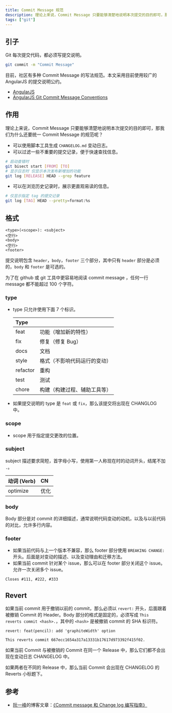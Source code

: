 ```yaml
---
title: Commit Message 规范
description: 理论上来说，Commit Message 只要能够清楚地说明本次提交的目的即可，那我们为什么还要统一 Commit Message 的规范呢？
tags: ["git"]
---
```


## 引子

Git 每次提交代码，都必须写提交说明。

```sh
git commit -m "Commit Message"
```

目前，社区有多种 Commit Message 的写法规范。本文采用目前使用较广的 AngularJS 的提交说明公约。

- [AngularJS](https://github.com/angular/angular.js)
- [AngularJS Git Commit Message Conventions](https://docs.google.com/document/d/1QrDFcIiPjSLDn3EL15IJygNPiHORgU1_OOAqWjiDU5Y)

## 作用

理论上来说，Commit Message 只要能够清楚地说明本次提交的目的即可，那我们为什么还要统一 Commit Message 的规范呢？

- 可以使用脚本工具生成 `CHANGELOG.md` 变动日志。
- 可以过滤一些不重要的提交记录，便于快速查找信息。

```sh
# 启动查错时
git bisect start [FROM] [TO]
# 显示日志时 仅显示本次发布新增加的功能
git log [RELEASE] HEAD --grep feature
```

- 可以在浏览历史记录时，展示更直观易读的信息。

```sh
# 仅显示指定 tag 的提交记录
git log [TAG] HEAD --pretty=format:%s
```

## 格式

```
<type>(<scope>): <subject>
<空行>
<body>
<空行>
<footer>
```

提交说明包含 `header`，`body`，`footer` 三个部分，其中只有 `header` 部分是必须的，`body` 和 `footer` 是可选的。

为了在 github 或 git 工具中更容易地阅读 commit message ，任何一行 message 都不能超过 100 个字符。

### type

- type 只允许使用下面 7 个标识。

  | Type     |                              |
  | :------- | :--------------------------- |
  | feat     | 功能（增加新的特性）         |
  | fix      | 修复（修复 Bug）             |
  | docs     | 文档                         |
  | style    | 格式（不影响代码运行的变动） |
  | refactor | 重构                         |
  | test     | 测试                         |
  | chore    | 构建（构建过程、辅助工具等） |

- 如果提交说明的 type 是 `feat` 或 `fix`，那么该提交将出现在 CHANGLOG 中。

### scope

- scope 用于指定提交更改的位置。

### subject

subject 描述要求简短，首字母小写，使用第一人称现在时的动词开头，结尾不加 `.`。

| 动词 (Verb) | CN   |
| :---------- | :--- |
| optimize    | 优化 |

### body

Body 部分是对 commit 的详细描述，通常说明代码变动的动机，以及与以前代码的对比，允许多行内容。

### footer

- 如果当前代码与上一个版本不兼容，那么 footer 部分使用 `BREAKING CHANGE:` 开头。后面是对变动的描述、以及变动理由和迁移方法。
- 如果当前 commit 针对某个 issue，那么可以在 footer 部分关闭这个 issue。允许一次关闭多个 issue。

```md
Closes #111, #222, #333
```

## Revert

如果当前 commit 用于撤销以前的 commit，那么必须以 `revert:` 开头，后面跟着被撤销 Commit 的 Header。Body 部分的格式是固定的，必须写成 `This reverts commit <hash>.`，其中的 `<hash>` 是被撤销 commit 的 SHA 标识符。

```
revert: feat(pencil): add 'graphiteWidth' option

This reverts commit 667ecc1654a317a13331b17617d973392f415f02.
```

如果当前 Commit 与被撤销的 Commit 在同一个 Release 中，那么它们都不会出现在变动日志 CHANGELOG 中。

如果两者在不同的 Release 中，那么当前 Commit 会出现在 CHANGELOG 的 Reverts 小标题下。

## 参考

- [阮一峰](http://www.ruanyifeng.com/)的博客文章：[《Commit message 和 Change log 编写指南》](http://www.ruanyifeng.com/blog/2016/01/commit_message_change_log.html)
